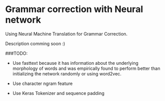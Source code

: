# Grammar correction with Neural network

Using Neural Machine Translation for Grammar Correction.

Description comming soon :)


###TODO:
  - Use fasttext because it has information about the underlying morphology of words and was empirically found to perform better than initializing
  the network randomly or using word2vec.
  
  - Use character ngram feature
  
  - Use Keras Tokenizer and sequence padding
